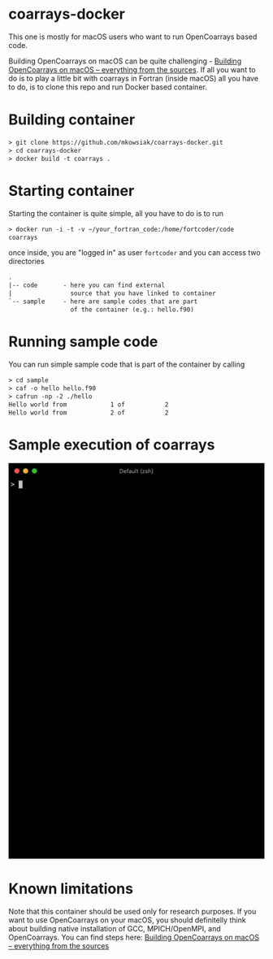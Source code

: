 # coarrays-docker

This one is mostly for macOS users who want to run OpenCoarrays based code.

Building OpenCoarrays on macOS can be quite challenging - [Building OpenCoarrays on macOS – everything from the sources](http://www.owsiak.org/building-opencoarrays-on-macos-everything-from-the-sources). If all you want to do is to play a little bit with coarrays in Fortran (inside macOS) all you have to do, is to clone this repo and run Docker based container.

# Building container

```
> git clone https://github.com/mkowsiak/coarrays-docker.git
> cd coarrays-docker
> docker build -t coarrays .
```

# Starting container

Starting the container is quite simple, all you have to do is to run

```
> docker run -i -t -v ~/your_fortran_code:/home/fortcoder/code coarrays
```

once inside, you are "logged in" as user `fortcoder` and you can access two directories

```
.
|-- code       - here you can find external 
|                source that you have linked to container
`-- sample     - here are sample codes that are part
                 of the container (e.g.: hello.f90)
```

# Running sample code

You can run simple sample code that is part of the container by calling

```
> cd sample
> caf -o hello hello.f90
> cafrun -np -2 ./hello
Hello world from            1 of           2
Hello world from            2 of           2
```

# Sample execution of coarrays

<p align="center">
  <img src="https://github.com/mkowsiak/coarrays-docker/blob/master/images/coarrays.gif?raw=true">
</p>

# Known limitations

Note that this container should be used only for research purposes. If you want to use OpenCoarrays on your macOS, you should definitelly think about building native installation of GCC, MPICH/OpenMPI, and OpenCoarrays. You can find steps here: [Building OpenCoarrays on macOS – everything from the sources](http://www.owsiak.org/building-opencoarrays-on-macos-everything-from-the-sources)

